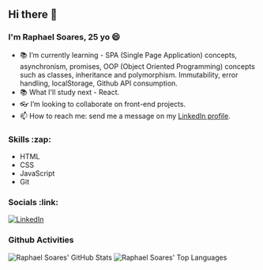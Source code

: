 <h2>Hi there 👋</h2>
<h3>I'm Raphael Soares, 25 yo 😄</h3>

<ul>
  <li>
    📚 I’m currently learning - SPA (Single Page Application) concepts,
    asynchronism, promises, OOP (Object Oriented Programming) concepts such as
    classes, inheritance and polymorphism. Immutability, error handling,
    localStorage, Github API consumption.
  </li>
  <li>📚 What I'll study next - React.</li>
  <li>👓 I’m looking to collaborate on front-end projects.</li>
  <li>
    📫 How to reach me: send me a message on my
    <a href="https://www.linkedin.com/in/rappsoares/" target="_blank"
      >LinkedIn profile</a
    >.
  </li>
</ul>

<h3>Skills :zap:</h3>
<ul>
  <li>HTML</li>
  <li>CSS</li>
  <li>JavaScript</li>
  <li>Git</li>
</ul>

<h3>Socials :link:</h3>
<a href="https://www.linkedin.com/in/rappsoares/" target="_blank">
  <img
    src="https://img.shields.io/badge/LinkedIn-0077B5?style=for-the-badge&logo=linkedin&logoColor=white"
    alt="LinkedIn" />
</a>

<h3>Github Activities</h3>
<img
  src="https://github-readme-stats.vercel.app/api?username=rappsoares&show_icons=true&theme=radical"
  alt="Raphael Soares' GitHub Stats" />
<img
  src="https://github-readme-stats.vercel.app/api/top-langs/?username=rappsoares&layout=compact&theme=radical"
  alt="Raphael Soares' Top Languages" />
